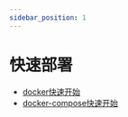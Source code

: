 ```yaml
---
sidebar_position: 1
---
```


# 快速部署

- [docker快速开始](./docker)
- [docker-compose快速开始](./docker-compose)
